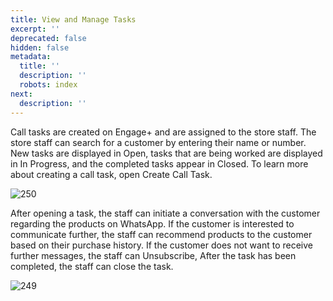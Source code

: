 ```yaml
---
title: View and Manage Tasks
excerpt: ''
deprecated: false
hidden: false
metadata:
  title: ''
  description: ''
  robots: index
next:
  description: ''
---
```

Call tasks are created on Engage+ and are assigned to the store staff. The store staff can search for a customer by entering their name or number. New tasks are displayed in Open, tasks that are being worked are displayed in In Progress, and the completed tasks appear in Closed. To learn more about creating a call task, open Create Call Task.

![250](https://files.readme.io/e1d77e2-tasks.png "tasks.png")

After opening a task, the staff can initiate a conversation with the customer regarding the products on WhatsApp. If the customer is interested to communicate further, the staff can recommend products to the customer based on their purchase history. If the customer does not want to receive further messages, the staff can Unsubscribe, After the task has been completed, the staff can close the task.

![249](https://files.readme.io/79c5b31-task.png "task.png")
